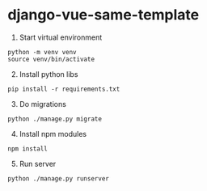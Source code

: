 # django-vue-same-template

1. Start virtual environment
```
python -m venv venv
source venv/bin/activate
```

2. Install python libs
```
pip install -r requirements.txt
```

3. Do migrations
```
python ./manage.py migrate
```


4. Install npm modules
```
npm install
```

5. Run server
```
python ./manage.py runserver
```
